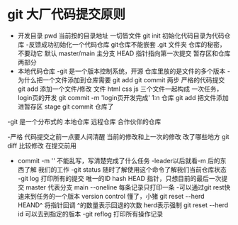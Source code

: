# git 大厂代码提交原则

- 开发目录
   pwd 当前按的目录地址 一切皆文件
   git init
   初始化代码目录为代码仓库
   -反馈成功初始化一个代码仓库
     git仓库不能嵌套
       .git 文件夹 仓库的秘密，不要动它
       默认 master/main 主分支
       HEAD 指针指向第一次提交
       暂存区和仓库两部分
- 本地代码仓库
-git 是一个版本控制系统，开源
    仓库里放的是文件的多个版本
-为什么把一个文件添加到仓库需要
    git add
    git commit 两步
    严格的代码提交
    git add 添加一个文件/修改  文件
    html css js 三个文件一起构成 一次任务，login页的开发
    git commit -m 'login页开发完成'
    1:n 仓库
    git add 把文件添加进暂存区 stage
    git commit 仓库了

-git 是一个分布式的
    本地仓库
    远程仓库
    合作伙伴的仓库

-严格
    代码提交之前一点要人间清醒
    当前的修改和上一次的修改 改了哪些地方
    git diff 比较修改 在提交前用

- commit -m '' 不能乱写，写清楚完成了什么任务
    -leader以后就看-m 后的东西了解 我们的工作
-git status 随时了解使用这个命令了解我们当前仓库状态
-git log 
    打印所有的提交
    唯一的ID hash
    HEAD 指针，只想目前的最后一次提交
    master 代表分支 main
    --oneline 每条记录只打印一条
-可以通过git rest快速来到任务的一个版本 version control 懂了，小猪
    git reset --herd HEAND^ 
        将指针回调 ^的数量表示回退的次数 herd表示强制
    git reset --herd id 可以去到指定的版本
-git reflog 打印所有操作记录